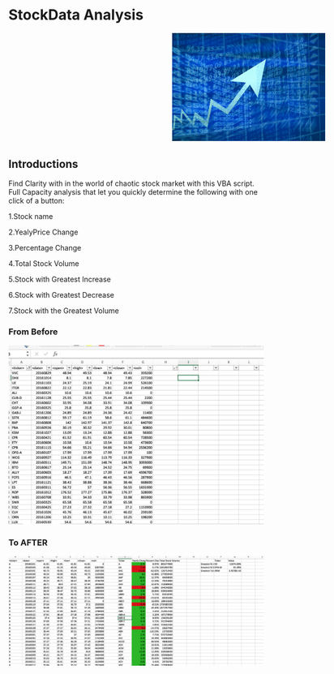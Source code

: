 # StockData Analysis
<div style="display: block;
    margin: auto;padding-left: 40% !important;">
  <img src="IMG/Stock_Exchange.jpg" width = 400px; style="padding-left: 40% !important"
    ></img></div>


## Introductions
 
Find Clarity with in the world of chaotic stock market with this VBA script. Full Capacity analysis that let you quickly determine the following with one click of a button:

1.Stock name 

2.YealyPrice Change

3.Percentage Change

4.Total Stock Volume

5.Stock with Greatest Increase

6.Stock with Greatest Decrease

7.Stock with the Greatest Volume


### From Before

![](IMG/Raw%20File.png)

### To AFTER 

![](Analysis%20Output/2016%20Data.png)

